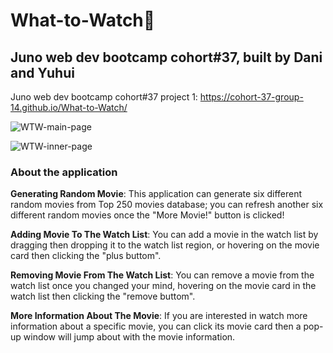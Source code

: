 # What-to-Watch:cinema:    
## Juno web dev bootcamp cohort#37, built by Dani and Yuhui    
    
Juno web dev bootcamp cohort#37 project 1: https://cohort-37-group-14.github.io/What-to-Watch/    

![WTW-main-page](https://user-images.githubusercontent.com/84819219/141668645-a1751f5a-e641-42da-8528-b41e6df50434.png)    
    
![WTW-inner-page](https://user-images.githubusercontent.com/84819219/141668655-a2e34d20-0021-4207-b674-dce2a177feed.png)    

### About the application    
**Generating Random Movie**: This application can generate six different random movies from Top 250 movies database; you can refresh another six different random movies once the "More Movie!" button is clicked!    
    
**Adding Movie To The Watch List**: You can add a movie in the watch list by dragging then dropping it to the watch list region, or hovering on the movie card then clicking the "plus buttom".    
    
**Removing Movie From The Watch List**: You can remove a movie from the watch list once you changed your mind, hovering on the movie card in the watch list then clicking the "remove buttom".    
    
**More Information About The Movie**: If you are interested in watch more information about a specific movie, you can click its movie card then a pop-up window will jump about with the movie information.   
    